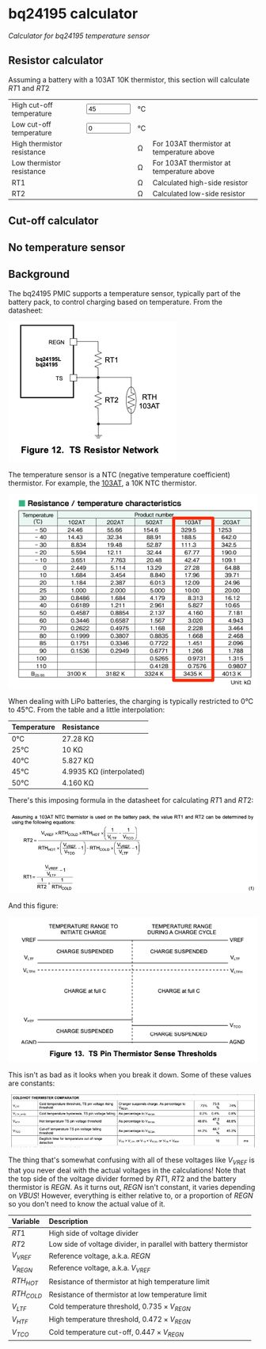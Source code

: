 # bq24195 calculator

*Calculator for bq24195 temperature sensor*


## Resistor calculator

Assuming a battery with a 103AT 10K thermistor, this section will calculate $RT1$ and $RT2$

<table>
    <tbody>
        <tr>
            <td>High cut-off temperature</td>
            <td><input type="text" id="resCalcHigh" size="8" value="45" /></td>
            <td>&deg;C</td>
            <td>&nbsp;</td>
        </tr>
        <tr>
            <td>Low cut-off temperature</td>
            <td><input type="text" id="resCalcLow" size="8" value="0" /></td>
            <td>&deg;C</td>
            <td>&nbsp;</td>
        </tr>
        <tr>
            <td>High thermistor resistance</td>
            <td><span data-key="rthhot"></span></td>
            <td>&ohm;</td>
            <td>For 103AT thermistor at temperature above</td>
        </tr>
        <tr>
            <td>Low thermistor resistance</td>
            <td><span data-key="rthcold"></span></td>
            <td>&ohm;</td>
            <td>For 103AT thermistor at temperature above</td>
        </tr>
        <tr>
            <td>RT1</td>
            <td><span data-key="rt1"></span></td>
            <td>&ohm;</td>
            <td>Calculated high-side resistor</td>
        </tr>
        <tr>
            <td>RT2</td>
            <td><span data-key="rt2"></span></td>
            <td>&ohm;</td>
            <td>Calculated low-side resistor</td>
        </tr>
    </tbody>
</table>


## Cut-off calculator


## No temperature sensor


## Background

The bq24195 PMIC supports a temperature sensor, typically part of the battery pack, to control charging based on temperature. From the datasheet:

![](images/ts-network.png)

The temperature sensor is a NTC (negative temperature coefficient) thermistor. For example, the [103AT](https://www.digikey.com/en/products/detail/semitec-usa-corp/103AT-2/16579059), a 10K NTC thermistor.

![](images/thermistor.png)

When dealing with LiPo batteries, the charging is typically restricted to 0°C to 45°C. From the table and a little interpolation:

| Temperature | Resistance |
| :--- | :--- |
| 0&deg;C | 27.28 K&ohm; |
| 25&deg;C | 10 K&ohm; |
| 40&deg;C | 5.827 K&ohm; |
| 45&deg;C | 4.9935 K&ohm; (interpolated) |
| 50&deg;C | 4.160 K&ohm; |

There's this imposing formula in the datasheet for calculating $RT1$ and $RT2$:

![](images/formula.png)

And this figure:

![](images/fig13.png)

This isn't as bad as it looks when you break it down. Some of these values are constants:

![](images/constants.png)

The thing that's somewhat confusing with all of these voltages like $V_{VREF}$ is that you never deal with the actual voltages in the calculations! Note that the top side of the voltage divider formed by $RT1$, $RT2$ and the battery thermistor is $REGN$. As it turns out, $REGN$ isn't constant, it varies depending on $VBUS$! However, everything is either relative to, or a proportion of $REGN$ so you don't need to know the actual value of it.

| Variable | Description |
| :---  | :--- |
| $RT1$ | High side of voltage divider |
| $RT2$ | Low side of voltage divider, in parallel with battery thermistor |
| $V_{VREF}$ | Reference voltage, a.k.a. $REGN$ |
| $V_{REGN}$ | Reference voltage, a.k.a. $V_{VREF}$ |
| $RTH_{HOT}$ | Resistance of thermistor at high temperature limit |
| $RTH_{COLD}$ | Resistance of thermistor at low temperature limit |
| $V_{LTF}$ | Cold temperature threshold, $0.735 \times V_{REGN}$ |
| $V_{HTF}$ | High temperature threshold, $0.472 \times V_{REGN}$ |
| $V_{TCO}$ | Cold temperature cut-off, $0.447 \times V_{REGN}$ |



